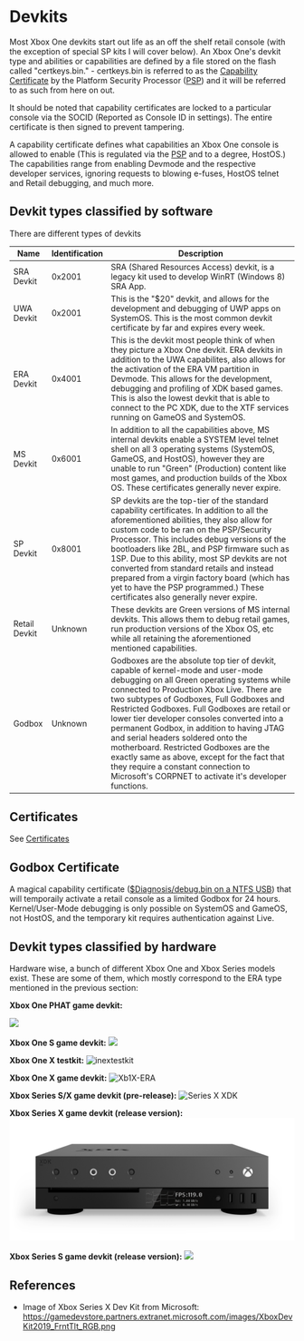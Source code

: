 <!-- TITLE: Devkit Types -->
<!-- SUBTITLE: A quick summary of Devkit Types -->

# Devkits

Most Xbox One devkits start out life as an off the shelf retail console (with the exception of special SP kits I will cover below). An Xbox One's devkit type and abilities or capabilities are defined by a file stored on the flash called "certkeys.bin." - certkeys.bin is referred to as the [Capability Certificate](../security/certificates.md) by the Platform Security Processor ([PSP](../security/security-processor.md)) and it will be referred to as such from here on out.

It should be noted that capability certificates are locked to a particular console via the SOCID (Reported as Console ID in settings). The entire certificate is then signed to prevent tampering.

A capability certificate defines what capabilities an Xbox One console is allowed to enable (This is regulated via the [PSP](../security/security-processor.md) and to a degree, HostOS.) The capabilities range from enabling Devmode and the respective developer services, ignoring requests to blowing e-fuses, HostOS telnet and Retail debugging, and much more.

## Devkit types classified by software
There are different types of devkits

| Name             | Identification | Description                                                                                                                                                                                |
| ---------------- | -------------- | ------------------------------------------------------------------------------------------------------------------------------------------------------------------------------------------ |
| SRA Devkit       | 0x2001         | SRA (Shared Resources Access) devkit, is a legacy kit used to develop WinRT (Windows 8) SRA App. |
| UWA Devkit       | 0x2001         | This is the "$20" devkit, and allows for the development and debugging of UWP apps on SystemOS. This is the most common devkit certificate by far and expires every week. 
| ERA Devkit       | 0x4001         | This is the devkit most people think of when they picture a Xbox One devkit. ERA devkits in addition to the UWA capabilites, also allows for the activation of the ERA VM partition in Devmode. This allows for  the development, debugging and profiling of XDK based games. This is also the lowest devkit that is able to connect to the PC XDK, due to the XTF services running on GameOS and SystemOS.        
| MS Devkit        | 0x6001         | In addition to all the capabilities above, MS internal devkits enable a SYSTEM level telnet shell on all 3 operating systems (SystemOS, GameOS, and HostOS), however they are unable to run "Green" (Production) content like most games, and production builds of the Xbox OS. These certificates generally never expire.   
| SP Devkit        | 0x8001         | SP devkits are the top-tier of the standard capability certificates. In addition to all the aforementioned abilities, they also allow for custom code to be ran on the PSP/Security Processor. This includes debug versions of the bootloaders like 2BL, and PSP firmware such as 1SP. Due to this ability, most SP devkits are not converted from standard retails and instead prepared from a virgin factory board (which has yet to have the PSP programmed.) These certificates also generally never expire.
| Retail Devkit    | Unknown        | These devkits are Green versions of MS internal devkits. This allows them to debug retail games, run production versions of the Xbox OS, etc while all retaining the aforementioned mentioned capabilities. |   
| Godbox           | Unknown        |  Godboxes are the absolute top tier of devkit, capable of kernel-mode and user-mode debugging on all Green operating systems while connected to Production Xbox Live. There are two subtypes of Godboxes, Full Godboxes and Restricted Godboxes. Full Godboxes are retail or lower tier developer consoles converted into a permanent Godbox, in addition to having JTAG and serial headers soldered onto the motherboard. Restricted Godboxes are the exactly same as above, except for the fact that they require a constant connection to Microsoft's CORPNET to activate it's developer functions.

## Certificates

See [Certificates](../security/certificates.md)

## Godbox Certificate

A magical capability certificate ([$Diagnosis/debug.bin on a NTFS USB](../boot/usb-ntfs-overrides.md)) that will temporaily activate a retail console as a limited Godbox for 24 hours. Kernel/User-Mode debugging is only possible on SystemOS and GameOS, not HostOS, and the temporary kit requires authentication against Live.

## Devkit types classified by hardware
Hardware wise, a bunch of different Xbox One and Xbox Series models exist. These are some of them, which mostly correspond to the ERA type mentioned in the previous section:

**Xbox One PHAT game devkit:**

![](../_files/devkits/xbox_one_phat_xdk.webp)

**Xbox One S game devkit:**
![](../_files/devkits/xbox_one_s_xdk.jpg)

**Xbox One X testkit:**
![inextestkit](../_files/devkits/xbox_one_x_testkit.jpg)

**Xbox One X game devkit:**
![Xb1X-ERA](../_files/devkits/xbox_one_x_xdk.jpg)

**Xbox Series S/X game devkit (pre-release):**
![Series X XDK](../_files/devkits/series_x_xdk.jpg)

**Xbox Series X game devkit (release version):**
![](../_files/devkits/XboxDevKit2019_FrntTlt_RGB.png)

**Xbox Series S game devkit (release version):**
![](../_files/devkits/series_s_release_xdk.png)

## References

- Image of Xbox Series X Dev Kit from Microsoft: <https://gamedevstore.partners.extranet.microsoft.com/images/XboxDevKit2019_FrntTlt_RGB.png>
